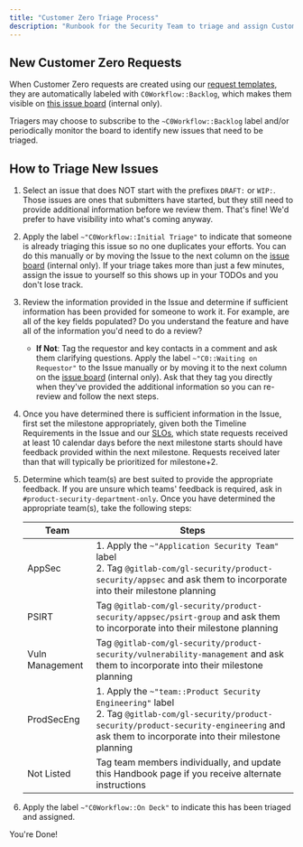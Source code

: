 ```yaml
---
title: "Customer Zero Triage Process"
description: "Runbook for the Security Team to triage and assign Customer Zero Requests"
---
```


## New Customer Zero Requests

When Customer Zero requests are created using our [request templates](../security-interlock/request-customer-zero-validation.md), they are automatically labeled with `C0Workflow::Backlog`, which makes them visible on [this issue board](https://gitlab.com/gitlab-com/gl-security/product-security/product-security-requests/-/boards/9306316) (internal only).

Triagers may choose to subscribe to the `~C0Workflow::Backlog` label and/or periodically monitor the board to identify new issues that need to be triaged.

## How to Triage New Issues

1. Select an issue that does NOT start with the prefixes `DRAFT:` or `WIP:`. Those issues are ones that submitters have started, but they still need to provide additional information before we review them. That's fine! We'd prefer to have visibility into what's coming anyway.
1. Apply the label `~"C0Workflow::Initial Triage"` to indicate that someone is already triaging this issue so no one duplicates your efforts. You can do this manually or by moving the Issue to the next column on the [issue board](https://gitlab.com/gitlab-com/gl-security/product-security/product-security-requests/-/boards/9306316) (internal only). If your triage takes more than just a few minutes, assign the issue to yourself so this shows up in your TODOs and you don't lose track.
1. Review the information provided in the Issue and determine if sufficient information has been provided for someone to work it. For example, are all of the key fields populated? Do you understand the feature and have all of the information you'd need to do a review?
   - **If Not**: Tag the requestor and key contacts in a comment and ask them clarifying questions. Apply the label `~"C0::Waiting on Requestor"` to the Issue manually or by moving it to the next column on the [issue board](https://gitlab.com/gitlab-com/gl-security/product-security/product-security-requests/-/boards/9306316) (internal only). Ask that they tag you directly when they've provided the additional information so you can re-review and follow the next steps.
1. Once you have determined there is sufficient information in the Issue, first set the milestone appropriately, given both the Timeline Requirements in the Issue and our [SLOs](../security-interlock/request-customer-zero-validation/#timeline-expectations), which state requests received at least 10 calendar days before the next milestone starts should have feedback provided within the next milestone. Requests received later than that will typically be prioritized for milestone+2.
1. Determine which team(s) are best suited to provide the appropriate feedback. If you are unsure which teams' feedback is required, ask in `#product-security-department-only`. Once you have determined the appropriate team(s), take the following steps:

    | Team | Steps |
    | ------- | ------- |
    | AppSec | 1. Apply the `~"Application Security Team"` label<br/> 2. Tag `@gitlab-com/gl-security/product-security/appsec` and ask them to incorporate into their milestone planning |
    | PSIRT | Tag `@gitlab-com/gl-security/product-security/appsec/psirt-group` and ask them to incorporate into their milestone planning |
    | Vuln Management | Tag `@gitlab-com/gl-security/product-security/vulnerability-management` and ask them to incorporate into their milestone planning |
    | ProdSecEng | 1. Apply the `~"team::Product Security Engineering"` label<br/> 2. Tag `@gitlab-com/gl-security/product-security/product-security-engineering` and ask them to incorporate into their milestone planning |
    | Not Listed | Tag team members individually, and update this Handbook page if you receive alternate instructions |

1. Apply the label `~"C0Workflow::On Deck"` to indicate this has been triaged and assigned.

You're Done!
